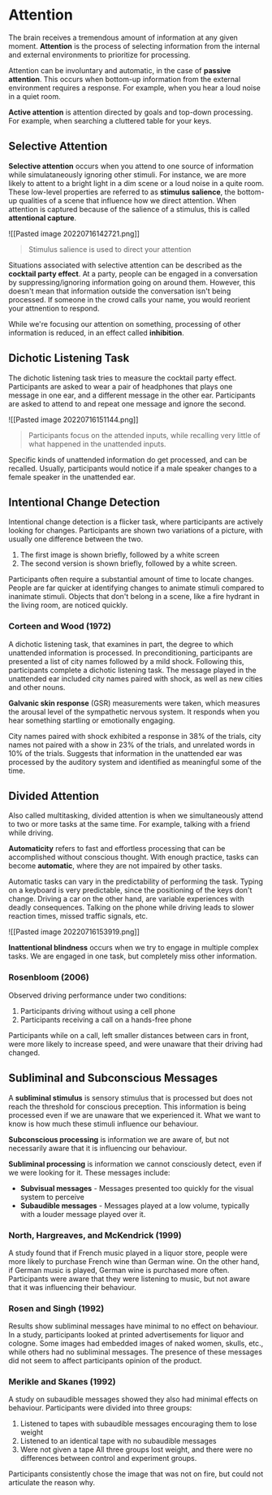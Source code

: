 # Attention
The brain receives a tremendous amount of information at any given moment. **Attention** is the process of selecting information from the internal and external environments to prioritize for processing.

Attention can be involuntary and automatic, in the case of **passive attention**. This occurs when bottom-up information from the external environment requires a response. For example, when you hear a loud noise in a quiet room.

**Active attention** is attention directed by goals and top-down processing. For example, when searching a cluttered table for your keys.

## Selective Attention
**Selective attention** occurs when you attend to one source of information while simulataneously ignoring other stimuli. For instance, we are more likely to attent to a bright light in a dim scene or a loud noise in a quite room. These low-level properties are referred to as **stimulus salience**, the bottom-up qualities of a scene that influence how we direct attention. When attention is captured because of the salience of a stimulus, this is called **attentional capture**. 

![[Pasted image 20220716142721.png]]
> Stimulus salience is used to direct your attention

Situations associated with selective attention can be described as the **cocktail party effect**. At a party, people can be engaged in a conversation by suppressing/ignoring information going on around them. However, this doesn't mean that information outside the conversation isn't being processed. If someone in the crowd calls your name, you would reorient your attnention to respond.

While we're focusing our attention on something, processing of other information is reduced, in an effect called **inhibition**.

## Dichotic Listening Task
The dichotic listening task tries to measure the cocktail party effect. Participants are asked to wear a pair of headphones that plays one message in one ear, and a different message in the other ear. Participants are asked to attend to and repeat one message and ignore the second. 

![[Pasted image 20220716151144.png]]
> Participants focus on the attended inputs, while recalling very little of what happened in the unattended inputs.

Specific kinds of unattended information do get processed, and can be recalled. Usually, participants would notice if a male speaker changes to a female speaker in the unattended ear.

## Intentional Change Detection
Intentional change detection is a flicker task, where participants are actively looking for changes. Participants are shown two variations of a picture, with usually one difference between the two.
1. The first image is shown briefly, followed by a white screen
2. The second version is shown briefly, followed by a white screen.

Participants often require a substantial amount of time to locate changes. People are far quicker at identifying changes to animate stimuli compared to inanimate stimuli. Objects that don't belong in a scene, like a fire hydrant in the living room, are noticed quickly. 

### Corteen and Wood (1972)
A dichotic listening task, that examines in part, the degree to which unattended information is processed. In preconditioning, participants are presented a list of city names followed by a mild shock. Following this, participants complete a dichotic listening task. The message played in the unattended ear included city names paired with shock, as well as new cities and other nouns. 

**Galvanic skin response** (GSR) measurements were taken, which measures the arousal level of the sympathetic nervous system. It responds when you hear something startling or emotionally engaging.

City names paired with shock exhibited a response in 38% of the trials, city names not paired with a show in 23% of the trials, and unrelated words in 10% of the trials. Suggests that information in the unattended ear was processed by the auditory system and identified as meaningful some of the time.

## Divided Attention
Also called multitasking, divided attention is when we simultaneously attend to two or more tasks at the same time. For example, talking with a friend while driving.

**Automaticity** refers to fast and effortless processing that can be accomplished without conscious thought. With enough practice, tasks can become **automatic**, where they are not impaired by other tasks.

Automatic tasks can vary in the predictability of performing the task. Typing on a keyboard is very predictable, since the positioning of the keys don't change. Driving a car on the other hand, are variable experiences with deadly consequences. Talking on the phone while driving leads to slower reaction times, missed traffic signals, etc.

![[Pasted image 20220716153919.png]]

**Inattentional blindness** occurs when we try to engage in multiple complex tasks. We are engaged in one task, but completely miss other information.

### Rosenbloom (2006)
Observed driving performance under two conditions:
1. Participants driving without using a cell phone
2. Participants receiving a call on a hands-free phone

Participants while on a call, left smaller distances between cars in front, were more likely to increase speed, and were unaware that their driving had changed.

## Subliminal and Subconscious Messages
A **subliminal stimulus** is sensory stimulus that is processed but does not reach the threshold for conscious preception. This information is being processed even if we are unaware that we experienced it. What we want to know is how much these stimuli influence our behaviour.

**Subconscious processing** is information we are aware of, but not necessarily aware that it is influencing our behaviour. 

**Subliminal processing** is information we cannot consciously detect, even if we were looking for it. These messages include:
* **Subvisual messages** - Messages presented too quickly for the visual system to perceive
* **Subaudible messages** - Messages played at a low volume, typically with a louder message played over it.

### North, Hargreaves, and McKendrick (1999)
A study found that if French music played in a liquor store, people were more likely to purchase French wine than German wine. On the other hand, if German music is played, German wine is purchased more often. Participants were aware that they were listening to music, but not aware that it was influencing their behaviour.

### Rosen and Singh (1992)
Results show subliminal messages have minimal to no effect on behaviour. In a study, participants looked at printed advertisements for liquor and cologne. Some images had embedded images of naked women, skulls, etc., while others had no subliminal messages. The presence of these messages did not seem to affect participants opinion of the product.

### Merikle and Skanes (1992)
A study on subaudible messages showed they also had minimal effects on behaviour. Participants were divided into three groups:
1. Listened to tapes with subaudible messages encouraging them to lose weight
2. Listened to an identical tape with no subaudible messages
3. Were not given a tape
All three groups lost weight, and there were no differences between control and experiment groups.

Participants consistently chose the image that was not on fire, but could not articulate the reason why.
